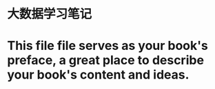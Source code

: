 # 大数据学习笔记

# This file file serves as your book's preface, a great place to describe your book's content and ideas.



